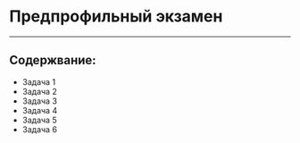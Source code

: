 # Предпрофильный экзамен
______
## Содержвание:
+ Задача 1
+ Задача 2
+ Задача 3
+ Задача 4
+ Задача 5
+ Задача 6

